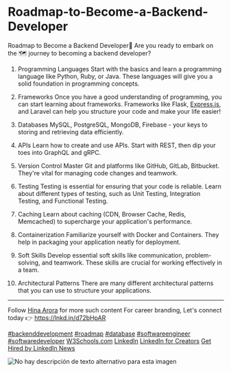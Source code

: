 # Roadmap-to-Become-a-Backend-Developer

<div class="attributed-text-segment-list__container relative mt-1 mb-1.5 babybear:mt-0 babybear:mb-0.5">
    <p class="attributed-text-segment-list__content text-color-text !text-sm whitespace-pre-wrap break-words
        " dir="ltr" data-test-id="main-feed-activity-card__commentary">Roadmap to Become a Backend Developer🚀
Are you ready to embark on the 🗺️ journey to becoming a backend developer?

1. Programming Languages
Start with the basics and learn a programming language like Python, Ruby, or Java. These languages will give you a solid foundation in programming concepts.

2. Frameworks
Once you have a good understanding of programming, you can start learning about frameworks. Frameworks like Flask, <a class="link" href="http://Express.js?trk=public_post-text" target="_self" rel="nofollow" data-tracking-control-name="public_post-text" data-tracking-will-navigate="">Express.js</a>, and Laravel can help you structure your code and make your life easier!

3. Databases
MySQL, PostgreSQL, MongoDB, Firebase - your keys to storing and retrieving data efficiently.

4. APIs
Learn how to create and use APIs. Start with REST, then dip your toes into GraphQL and gRPC.

5. Version Control
Master Git and platforms like GitHub, GitLab, Bitbucket. They're vital for managing code changes and teamwork.

6. Testing
Testing is essential for ensuring that your code is reliable. Learn about different types of testing, such as Unit Testing, Integration Testing, and Functional Testing.

7. Caching
Learn about caching (CDN, Browser Cache, Redis, Memcached) to supercharge your application's performance.

8. Containerization
Familiarize yourself with Docker and Containers. They help in packaging your application neatly for deployment.

9. Soft Skills
Develop essential soft skills like communication, problem-solving, and teamwork. These skills are crucial for working effectively in a team.

10. Architectural Patterns
There are many different architectural patterns that you can use to structure your applications.
------------------------------------------------------------------------------
Follow <a class="link" href="https://in.linkedin.com/in/hinaaroraa?trk=public_post-text" target="_self" data-tracking-control-name="public_post-text" data-tracking-will-navigate="">Hina Arora</a> for more such content
For career branding, Let's connect today 👉 <a class="link" href="https://lnkd.in/d72bHpAR?trk=public_post-text" target="_self" rel="nofollow" data-tracking-control-name="public_post-text" data-tracking-will-navigate="">https://lnkd.in/d72bHpAR</a>


<a class="link" href="https://www.linkedin.com/signup/cold-join?session_redirect=https%3A%2F%2Fwww.linkedin.com%2Ffeed%2Fhashtag%2Fbackenddevelopment&amp;trk=public_post-text" target="_self" data-tracking-control-name="public_post-text" data-tracking-will-navigate="">#backenddevelopment</a> <a class="link" href="https://www.linkedin.com/signup/cold-join?session_redirect=https%3A%2F%2Fwww.linkedin.com%2Ffeed%2Fhashtag%2Froadmap&amp;trk=public_post-text" target="_self" data-tracking-control-name="public_post-text" data-tracking-will-navigate="">#roadmap</a> <a class="link" href="https://www.linkedin.com/signup/cold-join?session_redirect=https%3A%2F%2Fwww.linkedin.com%2Ffeed%2Fhashtag%2Fdatabase&amp;trk=public_post-text" target="_self" data-tracking-control-name="public_post-text" data-tracking-will-navigate="">#database</a> <a class="link" href="https://www.linkedin.com/signup/cold-join?session_redirect=https%3A%2F%2Fwww.linkedin.com%2Ffeed%2Fhashtag%2Fsoftwareengineer&amp;trk=public_post-text" target="_self" data-tracking-control-name="public_post-text" data-tracking-will-navigate="">#softwareengineer</a> <a class="link" href="https://www.linkedin.com/signup/cold-join?session_redirect=https%3A%2F%2Fwww.linkedin.com%2Ffeed%2Fhashtag%2Fsoftwaredeveloper&amp;trk=public_post-text" target="_self" data-tracking-control-name="public_post-text" data-tracking-will-navigate="">#softwaredeveloper</a>
<a class="link" href="https://no.linkedin.com/company/w3schools.com?trk=public_post-text" target="_self" data-tracking-control-name="public_post-text" data-tracking-will-navigate="">W3Schools.com</a> <a class="link" href="https://www.linkedin.com/company/linkedin?trk=public_post-text" target="_self" data-tracking-control-name="public_post-text" data-tracking-will-navigate="">LinkedIn</a> <a class="link" href="https://www.linkedin.com/showcase/linkedinforcreators/?trk=public_post-text" target="_self" data-tracking-control-name="public_post-text" data-tracking-will-navigate="">LinkedIn for Creators</a> <a class="link" href="https://www.linkedin.com/company/get-hired-by-linkedin-news?trk=public_post-text" target="_self" data-tracking-control-name="public_post-text" data-tracking-will-navigate="">Get Hired by LinkedIn News</a></p>
<!---->  </div>

<img class="w-full object-cover object-center h-full babybear:max-h-[400px] lazy-loaded" data-ghost-url="https://static.licdn.com/aero-v1/sc/h/921ynb2z53z33mhm3061qvjag" alt="No hay descripción de texto alternativo para esta imagen" aria-busy="false" src="https://media.licdn.com/dms/image/D4D22AQFn900zy-LEdw/feedshare-shrink_2048_1536/0/1694809775338?e=1698883200&amp;v=beta&amp;t=73MjNE36H5QqDYgDQveBS2Cazc00Xb97vinTQf0vtQI">
